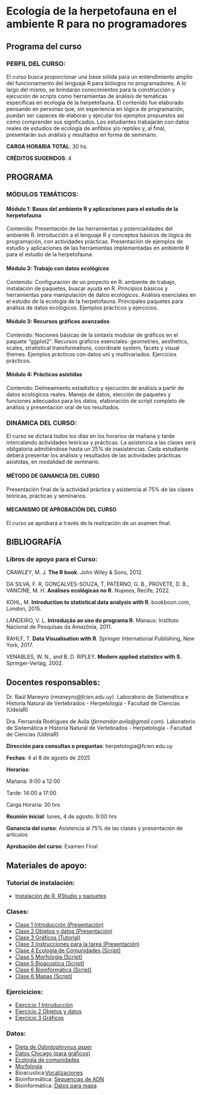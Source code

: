 # Ecología de la herpetofauna en el ambiente R para no programadores

## **Programa del curso**

### **PERFIL DEL CURSO**: 

El curso busca proporcionar una base sólida para un entendimiento amplio del
funcionamiento del lenguaje R para biólogos no programadores. A lo largo del
mismo, se brindarán conocimientos para la construcción y ejecución de scripts
como herramientas de análisis de temáticas específicas en ecología de la
herpetofauna. El contenido fue elaborado pensando en personas que, sin
experiencia en lógica de programación, puedan ser capaces de elaborar y ejecutar
los ejemplos propuestos así cómo comprender sus significados. Los estudiantes
trabajarán con datos reales de estudios de ecología de anfibios y/o reptiles y,
al final, presentarán sus análisis y resultados en forma de seminario.

**CARGA HORARIA TOTAL**: 30 hs.

**CRÉDITOS SUGERIDOS**: 4

## **PROGRAMA**

### **MÓDULOS TEMÁTICOS:**

#### **Módulo 1: Bases del ambiente R y aplicaciones para el estudio de la herpetofauna**

Contenido: Presentación de las herramientas y potencialidades del
ambiente R. Introducción a el lenguaje R y conceptos básicos de lógica de
programación, con actividades prácticas. Presentación de ejemplos de estudio y
aplicaciones de las herramientas implementadas en ambiente R para el estudio de
la herpetofauna.

#### **Módulo 3: Trabajo con datos ecológicos**

Contenido: Configuración de un proyecto en R: ambiente de trabajo,
instalación de paquetes, buscar ayuda en R. Principios básicos y herramientas
para manipulación de datos ecológicos. Análisis esenciales en el estudio de la
ecología de la herpetofauna. Principales paquetes para análisis de datos
ecológicos. Ejemplos prácticos y ejercicios.

#### **Módulo 3: Recursos gráficos avanzados** 

Contenido: Nociones básicas de la sintaxis modular de gráficos en
el paquete “ggplot2”. Recursos gráficos esenciales: geometries, aesthetics,
scales, stratistical transformations, coordinate system, facets y visual themes.
Ejemplos prácticos con datos uni y multivariados. Ejercicios prácticos.

#### **Módulo 4: Prácticas asistidas**

Contenido: Delineamiento estadístico y ejecución de análisis a
partir de datos ecológicos reales. Manejo de datos, elección de paquetes y
funciones adecuados para los datos, elaboración de script completo de análisis y
presentación oral de los resultados.

### **DINÁMICA DEL CURSO:**

El curso se dictará todos los días en los horarios de mañana y tarde
intercalando actividades teóricas y prácticas. La asistencia a las clases será
obligatoria admitiéndose hasta un 25% de inasistencias. Cada estudiante deberá
presentar los análisis y resultados de las actividades prácticas asistidas, en
modalidad de seminario.

#### **MÉTODO DE GANANCIA DEL CURSO**

Presentación final de la actividad práctica y asistencia al 75% de las clases
teóricas, prácticas y seminarios.

#### **MECANISMO DE APROBACIÓN DEL CURSO** 

El curso se aprobará a través de la realización de un examen final.

## **BIBLIOGRAFÍA** 

### **Libros de apoyo para el Curso:**

CRAWLEY, M. J. **The R book**. John Wiley & Sons, 2012.

DA SILVA, F. R, GONÇALVES-SOUZA, T, PATERNO, G. B., PROVETE, D. B., VANCINE, M.
H. **Análises ecológicas no R.** Nupeea, Recife, 2022.

KOHL, M. **Introduction to statistical data analysis with R**. bookboon.com,
London, 2015.

LANDEIRO, V. L. **Introdução ao uso do programa R.** Manaus: Instituto Nacional
de Pesquisas da Amazônia, 2011.

RAHLF, T. **Data Visualisation with R**. Springer International Publishing, New
York, 2017.

VENABLES, W. N., and B. D. RIPLEY. **Modern applied statistics with S.**
Springer-Verlag, 2002. 

## **Docentes responsables**: 

Dr. Raúl Maneyro (*rmaneyro\@fcien.edu.uy*). Laboratorio de Sistemática e
Historia Natural de Vertebrados - Herpetología - Facultad de Ciencias (UdelaR)

Dra. Fernanda Rodrigues de Avila (*fernandar.avila\@gmail.com*). Laboratorio de
Sistemática e Historia Natural de Vertebrados - Herpetología - Facultad de
Ciencias (UdelaR)

**Dirección para consultas o preguntas**:
herpetologia\@fcien.edu.uy

**Fechas**: 4 al 8 de agosto de 2025

**Horarios**:

Mañana: 9:00 a 12:00

Tarde: 14:00 a 17:00

Carga Horaria: 30 hrs

**Reunión inicial**: lunes, 4 de agosto. 9:00 hrs

**Ganancia del curso**: Asistencia al 75% de las clases y
presentación de artículos

**Aprobación del curso**: Examen Final


## **Materiales de apoyo:**

### **Tutorial de instalación:**
- [Instalación de R, RStudio y paquetes](https://avilaf.github.io/00_instalacion.html)

### **Clases:**
- [Clase 1 Introducción (Presentación)](https://avilaf.github.io/00_slides/curso_r_slides_clase_1.html)
- [Clase 2 Objetos y datos (Presentación)](https://avilaf.github.io/00_slides/curso_r_slides_clase_2.html)
- [Clase 3 Gráficos (Tutorial)](https://avilaf.github.io/03_graficos_pt1.html)
- [Clase 3 Instrucciones para la tarea (Presentación)](https://avilaf.github.io/00_slides/curso_r_slides_tarea.html)
- [Clase 4 Ecología de Comunidades (Script)]()
- [Clase 5 Morfología (Script)]()
- [Clase 5 Bioacustica (Script)]()
- [Clase 6 Bioinformática (Script)]()
- [Clase 6 Mapas (Script)]()

### **Ejercicícios:**
- [Ejercício 1 Introducción](ejercicios/ejercicio_1.Rmd)
- [Ejercício 2 Objetos y datos](ejercicios/ejercicio_2.Rmd)
- [Ejercício 3 Gráficos](ejercicios/ejercicio_3.Rmd)

### **Datos:**
- [Dieta de *Odontophrynus asper*](datos/dados_odonto.csv)
- [Datos Chicago (para gráficos)](datos/chicago-nmmaps-custom.csv)
- [Ecología de comunidades]()
- [Morfología]()
- Bioacustica:[Vocalizaciones](datos/vocalizaciones)
- Bioinformática: [Sequencias de ADN](datos/sequence_boana.fa)
- Bioinformática: [Datos para mapa](datos/dados_boana.csv)




